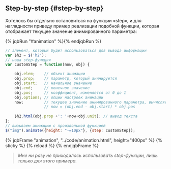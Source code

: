## Step-by-step {#step-by-step}

Хотелось бы отдельно остановиться на функции «step», и для наглядности приведу пример реализации подобной функции, которая отображает текущее значение анимированного параметра:

{% jqbRun "#animation" %}{% endjqbRun %}
```javascript
// элемент, который будет использоваться для вывода информации
var $h2 = $('h2');
// наша step-функция
var customStep = function(now, obj) {

    obj.elem;    // объект анимации
    obj.prop;    // параметр, который анимируется
    obj.start;   // начальное значение
    obj.end;     // конечное значение
    obj.pos;     // коэффициент, изменяется от 0 до 1
    obj.options; // опции настроек анимации
    now;         // текущее значение анимированного параметра, вычисляется как
                 // now = (obj.end - obj.start) * obj.pos
    
    $h2.html(obj.prop +': '+now+obj.unit); // вывод текста
};
// вызываем анимацию с произвольной функцией
$("img").animate({height: "-=10px"}, {step: customStep});
```

{% jqbFrame "animation", "../code/animation.html", height="400px" %}
{% sticky %}
{% reload %}
{% endjqbFrame %}

> _Мне ни разу не приходилось использовать step-функции, лишь только для этого примера._
